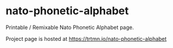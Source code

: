 # nato-phonetic-alphabet
Printable / Remixable Nato Phonetic Alphabet page.


Project page is hosted at https://trtmn.io/nato-phonetic-alphabet
